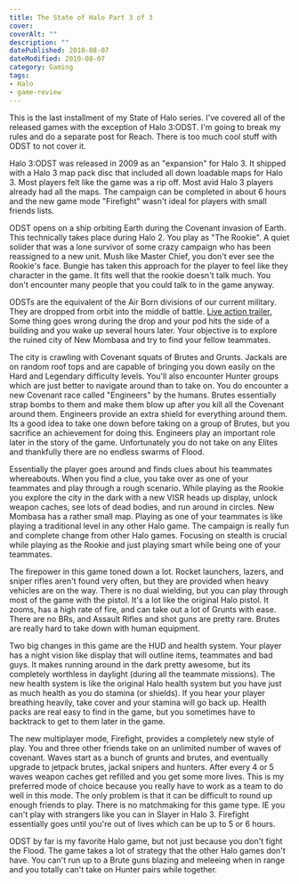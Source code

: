 ```yaml
---
title: The State of Halo Part 3 of 3
cover:
coverAlt: ""
description: ""
datePublished: 2010-08-07
dateModified: 2010-08-07
category: Gaming
tags:
- Halo
- game-review
---
```


This is the last installment of my State of Halo series.  I've covered all of the released games with the exception of Halo 3:ODST. I'm going to break my rules and do a separate post for Reach. There is too much cool stuff with ODST to not cover it.

Halo 3:ODST was released in 2009 as an "expansion" for Halo 3. It shipped with a Halo 3 map pack disc that included all down loadable maps for Halo 3. Most players felt like the game was a rip off. Most avid Halo 3 players already had all the maps. The campaign can be completed in about 6 hours and the new game mode "Firefight" wasn't ideal for players with small friends lists.

ODST opens on a ship orbiting Earth during the Covenant invasion of Earth. This technically takes place during Halo 2.  You play as "The Rookie". A quiet solider that was a lone survivor of some crazy campaign who has been reassigned to a new unit.  Mush like Master Chief, you don't ever see the Rookie's face. Bungie has taken this approach for the player to feel like they character in the game.  It fits well that the rookie doesn't talk much. You don't encounter many people that you could talk to in the game anyway.

ODSTs are the equivalent of the Air Born divisions of our current military.  They are dropped from orbit into the middle of battle.  [Live action trailer.](http://xbox360.ign.com/dor/objects/852871/bungie-project-2/videos/haloodst_liveaction_trl_090409.html)  Some thing goes wrong during the drop and your pod hits the side of a building and you wake up several hours later.  Your objective is to explore the ruined city of New Mombasa and try to find your fellow teammates.

The city is crawling with Covenant squats of Brutes and Grunts.  Jackals are on random roof tops and are capable of bringing you down easily on the Hard and Legendary difficulty levels.  You'll also encounter Hunter groups which are just better to navigate around than to take on.  You do encounter a new Covenant race called "Engineers" by the humans.  Brutes essentially strap bombs to them and make them blow up after you kill all the Covenant around them. Engineers provide an extra shield for everything around them. Its a good idea to take one down before taking on a group of Brutes, but you sacrifice an achievement for doing this.  Engineers play an important role later in the story of the game.  Unfortunately you do not take on any Elites and thankfully there are no endless swarms of Flood.

Essentially the player goes around and finds clues about his teammates whereabouts.  When you find a clue, you take over as one of your teammates and play through a rough scenario.  While playing as the Rookie you explore the city in the dark with a new VISR heads up display, unlock weapon caches, see lots of dead bodies, and run around in circles. New Mombasa has a rather small map.  Playing as one of your teammates is like playing a traditional level in any other Halo game. The campaign is really fun and complete change from other Halo games. Focusing on stealth is crucial while playing as the Rookie and just playing smart while being one of your teammates.

The firepower in this game toned down a lot.  Rocket launchers, lazers, and sniper rifles aren't found very often, but they are provided when heavy vehicles are on the way.  There is no dual wielding, but you can play through most of the game with the pistol.  It's a lot like the original Halo pistol. It zooms, has a high rate of fire, and can take out a lot of Grunts with ease. There are no BRs, and Assault Rifles and shot guns are pretty rare.  Brutes are really hard to take down with human equipment.

Two big changes in this game are the HUD and health system.  Your player has a night vision like display that will outline items, teammates and bad guys.  It makes running around in the dark pretty awesome, but its completely worthless in daylight (during all the teammate missions).  The new health system is like the original Halo health system but you have just as much health as you do stamina (or shields).  If you hear your player breathing heavily, take cover and your stamina will go back up.  Health packs are real easy to find in the game, but you sometimes have to backtrack to get to them later in the game.

The new multiplayer mode, Firefight, provides a completely new style of play. You and three other friends take on an unlimited number of waves of covenant.  Waves start as a bunch of grunts and brutes, and eventually upgrade to jetpack brutes, jackal snipers and hunters. After every 4 or 5 waves weapon caches get refilled and you get some more lives.  This is my preferred mode of choice because you really have to work as a team to do well in this mode.  The only problem is that it can be difficult to round up enough friends to play. There is no matchmaking for this game type. IE you can't play with strangers like you can in Slayer in Halo 3. Firefight essentially goes until you're out of lives which can be up to 5 or 6 hours.

ODST by far is my favorite Halo game, but not just because you don't fight the Flood. The game takes a lot of strategy that the other Halo games don't have. You can't run up to a Brute guns blazing and meleeing when in range and you totally can't take on Hunter pairs while together.
